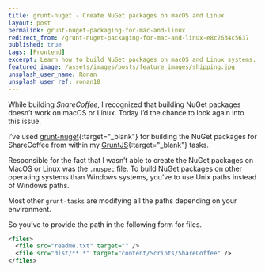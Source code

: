 ```yaml
---
title: grunt-nuget - Create NuGet packages on macOS and Linux
layout: post
permalink: grunt-nuget-packaging-for-mac-and-linux
redirect_from: /grunt-nuget-packaging-for-mac-and-linux-e8c2634c5637
published: true
tags: [Frontend]
excerpt: Learn how to build NuGet packages on macOS and Linux systems.
featured_image: /assets/images/posts/feature_images/shipping.jpg
unsplash_user_name: Ronan
unsplash_user_ref: ronan18
---
```

While building *ShareCoffee*, I recognized that building NuGet packages doesn’t work on macOS or Linux. Today I’d the chance to look again into this issue.

I’ve used [grunt-nuget](https://github.com/spatools/grunt-nuget){:target="_blank"} for building the NuGet packages for ShareCoffee from within my [GruntJS](http://www.gruntjs.com){:target="_blank"} tasks.

Responsible for the fact that I wasn’t able to create the NuGet packages on MacOS or Linux was the `.nuspec` file. To build NuGet packages on other operating systems than Windows systems, you’ve to use Unix paths instead of Windows paths.

Most other `grunt-tasks` are modifying all the paths depending on your environment.

So you’ve to provide the path in the following form for files.

```xml
<files>
  <file src="readme.txt" target="" />
  <file src="dist/**.*" target="content/Scripts/ShareCoffee" />
</files>

```


